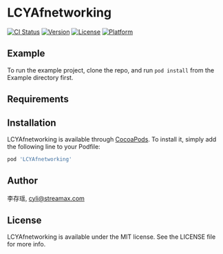 # LCYAfnetworking

[![CI Status](https://img.shields.io/travis/李存瑶/LCYAfnetworking.svg?style=flat)](https://travis-ci.org/李存瑶/LCYAfnetworking)
[![Version](https://img.shields.io/cocoapods/v/LCYAfnetworking.svg?style=flat)](https://cocoapods.org/pods/LCYAfnetworking)
[![License](https://img.shields.io/cocoapods/l/LCYAfnetworking.svg?style=flat)](https://cocoapods.org/pods/LCYAfnetworking)
[![Platform](https://img.shields.io/cocoapods/p/LCYAfnetworking.svg?style=flat)](https://cocoapods.org/pods/LCYAfnetworking)

## Example

To run the example project, clone the repo, and run `pod install` from the Example directory first.

## Requirements

## Installation

LCYAfnetworking is available through [CocoaPods](https://cocoapods.org). To install
it, simply add the following line to your Podfile:

```ruby
pod 'LCYAfnetworking'
```

## Author

李存瑶, cyli@streamax.com

## License

LCYAfnetworking is available under the MIT license. See the LICENSE file for more info.

